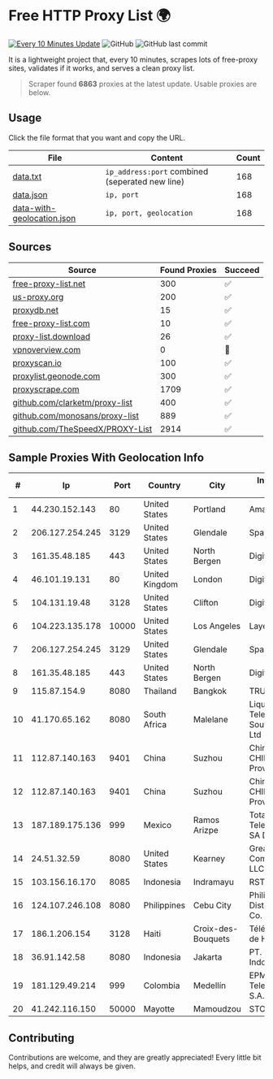
# Free HTTP Proxy List 🌍

[![Every 10 Minutes Update](https://github.com/mertguvencli/http-proxy-list/actions/workflows/main.yml/badge.svg?branch=main)](https://github.com/mertguvencli/http-proxy-list/actions/workflows/main.yml)
![GitHub](https://img.shields.io/github/license/mertguvencli/http-proxy-list)
![GitHub last commit](https://img.shields.io/github/last-commit/mertguvencli/http-proxy-list)

It is a lightweight project that, every 10 minutes, scrapes lots of free-proxy sites, validates if it works, and serves a clean proxy list.


> Scraper found **6863** proxies at the latest update. Usable proxies are below.

## Usage

Click the file format that you want and copy the URL.


|File|Content|Count|
|----|-------|-----|
|[data.txt](https://raw.githubusercontent.com/mertguvencli/http-proxy-list/main/proxy-list/data.txt)|`ip_address:port` combined (seperated new line)|168|
|[data.json](https://raw.githubusercontent.com/mertguvencli/http-proxy-list/main/proxy-list/data.json)|`ip, port`|168|
|[data-with-geolocation.json](https://raw.githubusercontent.com/mertguvencli/http-proxy-list/main/proxy-list/data-with-geolocation.json)|`ip, port, geolocation`|168|

## Sources

|Source|Found Proxies|Succeed|
|------|-------------|-------|
|[free-proxy-list.net](https://free-proxy-list.net)|300|✅|
|[us-proxy.org](https://www.us-proxy.org)|200|✅|
|[proxydb.net](http://proxydb.net)|15|✅|
|[free-proxy-list.com](https://free-proxy-list.com/?page=&port=&type%5B%5D=http&type%5B%5D=https&up_time=0&search=Search)|10|✅|
|[proxy-list.download](https://www.proxy-list.download/HTTP)|26|✅|
|[vpnoverview.com](https://vpnoverview.com/privacy/anonymous-browsing/free-proxy-servers)|0|🚫|
|[proxyscan.io](https://www.proxyscan.io)|100|✅|
|[proxylist.geonode.com](https://proxylist.geonode.com/api/proxy-list?limit=300&page=1&sort_by=lastChecked&sort_type=desc&protocols=http,https)|300|✅|
|[proxyscrape.com](https://api.proxyscrape.com/v2/?request=displayproxies&protocol=http&timeout=10000&country=all&ssl=all&anonymity=all)|1709|✅|
|[github.com/clarketm/proxy-list](https://raw.githubusercontent.com/clarketm/proxy-list/master/proxy-list-raw.txt)|400|✅|
|[github.com/monosans/proxy-list](https://raw.githubusercontent.com/monosans/proxy-list/main/proxies/http.txt)|889|✅|
|[github.com/TheSpeedX/PROXY-List](https://raw.githubusercontent.com/TheSpeedX/PROXY-List/master/http.txt)|2914|✅|


## Sample Proxies With Geolocation Info

|#|Ip|Port|Country|City|Internet Service Provider|
|-|--|----|-------|----|-------------------------|
|1|44.230.152.143|80|United States|Portland|Amazon.com, Inc.|
|2|206.127.254.245|3129|United States|Glendale|Spartan Host Ltd|
|3|161.35.48.185|443|United States|North Bergen|DigitalOcean, LLC|
|4|46.101.19.131|80|United Kingdom|London|DigitalOcean, LLC|
|5|104.131.19.48|3128|United States|Clifton|DigitalOcean, LLC|
|6|104.223.135.178|10000|United States|Los Angeles|LayerHost|
|7|206.127.254.245|3129|United States|Glendale|Spartan Host Ltd|
|8|161.35.48.185|443|United States|North Bergen|DigitalOcean, LLC|
|9|115.87.154.9|8080|Thailand|Bangkok|TRUEBB|
|10|41.170.65.162|8080|South Africa|Malelane|Liquid Telecommunications South Africa (Pty) Ltd|
|11|112.87.140.163|9401|China|Suzhou|China Unicom CHINA169 Jiangsu Province Network|
|12|112.87.140.163|9401|China|Suzhou|China Unicom CHINA169 Jiangsu Province Network|
|13|187.189.175.136|999|Mexico|Ramos Arizpe|Total Play Telecomunicaciones SA De CV|
|14|24.51.32.59|8080|United States|Kearney|Great Plains Communications LLC|
|15|103.156.16.170|8085|Indonesia|Indramayu|RSTNET|
|16|124.107.246.108|8080|Philippines|Cebu City|Philippine Long Distance Telephone Co.|
|17|186.1.206.154|3128|Haiti|Croix-des-Bouquets|Télécommunications de Haití (Teleco)|
|18|36.91.142.58|8080|Indonesia|Jakarta|PT. Telekomunikasi Indonesia|
|19|181.129.49.214|999|Colombia|Medellín|EPM Telecomunicaciones S.A. E.S.P.|
|20|41.242.116.150|50000|Mayotte|Mamoudzou|STOI-block1|



## Contributing

Contributions are welcome, and they are greatly appreciated! Every
little bit helps, and credit will always be given.

